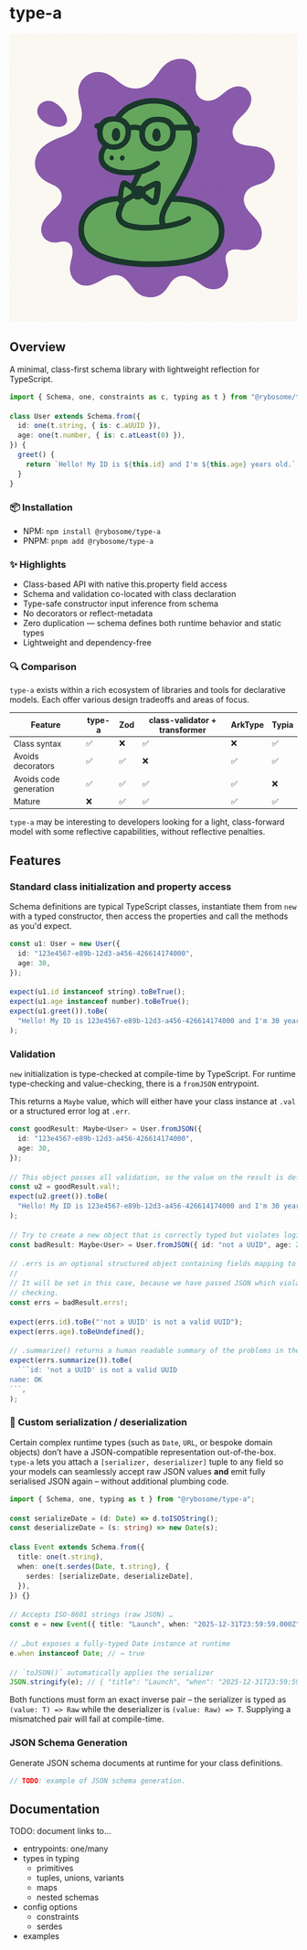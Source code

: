# type-a

<img src="https://github.com/rybosome/type-a/raw/refs/heads/main/docs/assets/anna-adder.png">

## Overview

A minimal, class-first schema library with lightweight reflection for TypeScript.

```typescript
import { Schema, one, constraints as c, typing as t } from "@rybosome/type-a";

class User extends Schema.from({
  id: one(t.string, { is: c.aUUID }),
  age: one(t.number, { is: c.atLeast(0) }),
}) {
  greet() {
    return `Hello! My ID is ${this.id} and I'm ${this.age} years old.`;
  }
}
```

### 📦 Installation

- NPM: `npm install @rybosome/type-a`
- PNPM: `pnpm add @rybosome/type-a`

### ✨ Highlights

- Class-based API with native this.property field access
- Schema and validation co-located with class declaration
- Type-safe constructor input inference from schema
- No decorators or reflect-metadata
- Zero duplication — schema defines both runtime behavior and static types
- Lightweight and dependency-free

### 🔍 Comparison

`type-a` exists within a rich ecosystem of libraries and tools for declarative models. Each offer
various design tradeoffs and areas of focus.

| Feature                | type-a | Zod | class-validator + transformer | ArkType | Typia |
| ---------------------- | ------ | --- | ----------------------------- | ------- | ----- |
| Class syntax           | ✅     | ❌  | ✅                            | ❌      | ✅    |
| Avoids decorators      | ✅     | ✅  | ❌                            | ✅      | ✅    |
| Avoids code generation | ✅     | ✅  | ✅                            | ✅      | ❌    |
| Mature                 | ❌     | ✅  | ✅                            | ✅      | ✅    |

`type-a` may be interesting to developers looking for a light, class-forward model with some
reflective capabilities, without reflective penalties.

## Features

### Standard class initialization and property access

Schema definitions are typical TypeScript classes, instantiate them from `new` with a typed
constructor, then access the properties and call the methods as you'd expect.

```typescript
const u1: User = new User({
  id: "123e4567-e89b-12d3-a456-426614174000",
  age: 30,
});

expect(u1.id instanceof string).toBeTrue();
expect(u1.age instanceof number).toBeTrue();
expect(u1.greet()).toBe(
  "Hello! My ID is 123e4567-e89b-12d3-a456-426614174000 and I'm 30 years old.",
);
```

### Validation

`new` initialization is type-checked at compile-time by TypeScript. For runtime
type-checking and value-checking, there is a `fromJSON` entrypoint.

This returns a `Maybe` value, which will either have your class instance at `.val` or a structured
error log at `.err`.

````typescript
const goodResult: Maybe<User> = User.fromJSON({
  id: "123e4567-e89b-12d3-a456-426614174000",
  age: 30,
});

// This object passes all validation, so the value on the result is defined.
const u2 = goodResult.val!;
expect(u2.greet()).toBe(
  "Hello! My ID is 123e4567-e89b-12d3-a456-426614174000 and I'm 30 years old.",
);

// Try to create a new object that is correctly typed but violates logical constraints.
const badResult: Maybe<User> = User.fromJSON({ id: "not a UUID", age: 25 });

// .errs is an optional structured object containing fields mapping to our original object.
//
// It will be set in this case, because we have passed JSON which violates either type or value
// checking.
const errs = badResult.errs!;

expect(errs.id).toBe("'not a UUID' is not a valid UUID");
expect(errs.age).toBeUndefined();

// .summarize() returns a human readable summary of the problems in the schema
expect(errs.summarize()).toBe(
  ```id: 'not a UUID' is not a valid UUID
name: OK
```,
);
````

### 🔄 Custom serialization / deserialization

Certain complex runtime types (such as `Date`, `URL`, or bespoke domain objects)
don’t have a JSON-compatible representation out-of-the-box. `type-a` lets you
attach a `[serializer, deserializer]` tuple to any field so your models can
seamlessly accept raw JSON values **and** emit fully serialised JSON again –
without additional plumbing code.

```typescript
import { Schema, one, typing as t } from "@rybosome/type-a";

const serializeDate = (d: Date) => d.toISOString();
const deserializeDate = (s: string) => new Date(s);

class Event extends Schema.from({
  title: one(t.string),
  when: one(t.serdes(Date, t.string), {
    serdes: [serializeDate, deserializeDate],
  }),
}) {}

// Accepts ISO-8601 strings (raw JSON) …
const e = new Event({ title: "Launch", when: "2025-12-31T23:59:59.000Z" });

// …but exposes a fully-typed Date instance at runtime
e.when instanceof Date; // → true

// `toJSON()` automatically applies the serializer
JSON.stringify(e); // { "title": "Launch", "when": "2025-12-31T23:59:59.000Z" }
```

Both functions must form an exact inverse pair – the serializer is typed as
`(value: T) => Raw` while the deserializer is `(value: Raw) => T`. Supplying a
mismatched pair will fail at compile-time.

### JSON Schema Generation

Generate JSON schema documents at runtime for your class definitions.

```typescript
// TODO: example of JSON schema generation.
```

## Documentation

TODO: document links to...

- entrypoints: one/many
- types in typing
  - primitives
  - tuples, unions, variants
  - maps
  - nested schemas
- config options
  - constraints
  - serdes
- examples
